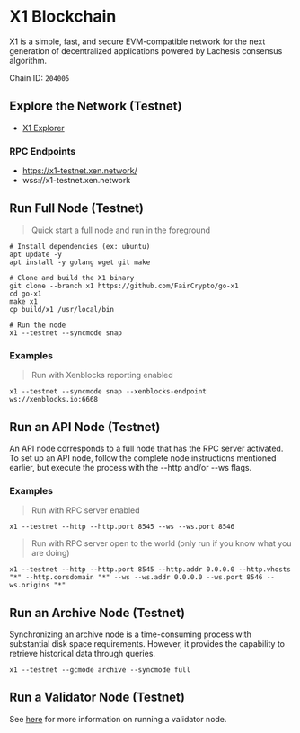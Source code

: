 # X1 Blockchain

X1 is a simple, fast, and secure EVM-compatible network for the next generation of decentralized applications powered by Lachesis consensus algorithm.

Chain ID: `204005`

## Explore the Network (Testnet)

- [X1 Explorer](https://explorer.x1-testnet.xen.network)

### RPC Endpoints

- https://x1-testnet.xen.network/
- wss://x1-testnet.xen.network

## Run Full Node (Testnet)

> Quick start a full node and run in the foreground

```shell
# Install dependencies (ex: ubuntu)
apt update -y
apt install -y golang wget git make

# Clone and build the X1 binary
git clone --branch x1 https://github.com/FairCrypto/go-x1
cd go-x1
make x1
cp build/x1 /usr/local/bin

# Run the node
x1 --testnet --syncmode snap
```

### Examples

> Run with Xenblocks reporting enabled
```shell
x1 --testnet --syncmode snap --xenblocks-endpoint ws://xenblocks.io:6668
```

## Run an API Node (Testnet)

An API node corresponds to a full node that has the RPC server activated. 
To set up an API node, follow the complete node instructions mentioned earlier, 
but execute the process with the --http and/or --ws flags.

### Examples

> Run with RPC server enabled
```shell
x1 --testnet --http --http.port 8545 --ws --ws.port 8546
```

> Run with RPC server open to the world (only run if you know what you are doing)
```shell
x1 --testnet --http --http.port 8545 --http.addr 0.0.0.0 --http.vhosts "*" --http.corsdomain "*" --ws --ws.addr 0.0.0.0 --ws.port 8546 --ws.origins "*"
```

## Run an Archive Node (Testnet)

Synchronizing an archive node is a time-consuming process with substantial disk space requirements. 
However, it provides the capability to retrieve historical data through queries.

```shell
x1 --testnet --gcmode archive --syncmode full
```

## Run a Validator Node (Testnet)

See [here](docs/validators) for more information on running a validator node.
